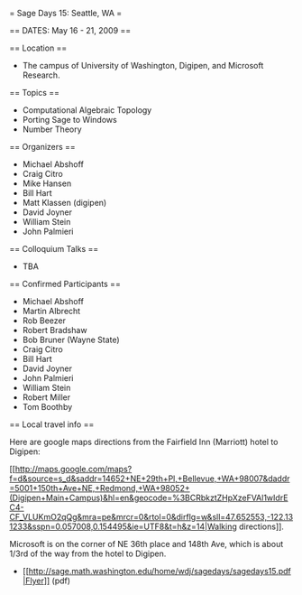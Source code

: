 = Sage Days 15: Seattle, WA =

== DATES: May 16 - 21, 2009 ==

== Location ==
 * The campus of University of Washington, Digipen, and Microsoft Research.

== Topics ==
 * Computational Algebraic Topology
 * Porting Sage to Windows
 * Number Theory

== Organizers ==
 * Michael Abshoff
 * Craig Citro
 * Mike Hansen
 * Bill Hart
 * Matt Klassen (digipen)
 * David Joyner
 * William Stein
 * John Palmieri

== Colloquium Talks ==
 * TBA

== Confirmed Participants ==

 * Michael Abshoff
 * Martin Albrecht
 * Rob Beezer
 * Robert Bradshaw
 * Bob Bruner (Wayne State)
 * Craig Citro
 * Bill Hart
 * David Joyner
 * John Palmieri
 * William Stein
 * Robert Miller
 * Tom Boothby

== Local travel info ==

Here are google maps directions from the Fairfield Inn (Marriott) hotel to Digipen:

[[http://maps.google.com/maps?f=d&source=s_d&saddr=14652+NE+29th+Pl,+Bellevue,+WA+98007&daddr=5001+150th+Ave+NE,+Redmond,+WA+98052+(Digipen+Main+Campus)&hl=en&geocode=%3BCRbkztZHpXzeFVAl1wIdrEC4-CF_VLUKmO2qQg&mra=pe&mrcr=0&rtol=0&dirflg=w&sll=47.652553,-122.131233&sspn=0.057008,0.154495&ie=UTF8&t=h&z=14|Walking directions]].

Microsoft is on the corner of NE 36th place and 148th Ave, which is
about 1/3rd of the way from the hotel to Digipen.

 * [[http://sage.math.washington.edu/home/wdj/sagedays/sagedays15.pdf|Flyer]] (pdf)
